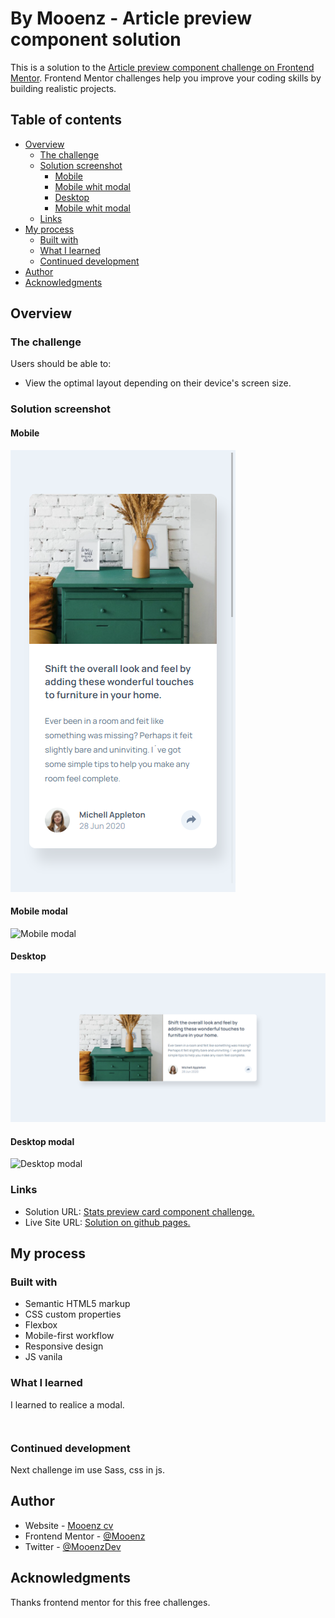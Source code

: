 # By Mooenz  - Article preview component solution

This is a solution to the [Article preview component challenge on Frontend Mentor](https://www.frontendmentor.io/challenges/article-preview-component-dYBN_pYFT). Frontend Mentor challenges help you improve your coding skills by building realistic projects. 

## Table of contents

- [Overview](#overview)
  - [The challenge](#the-challenge)
  - [Solution screenshot](#Solution-screenshot)
    - [Mobile](#Mobile)
    - [Mobile whit modal](#Mobile-modal)
    - [Desktop](#Desktop)
    - [Mobile whit modal](#Desktop-modal)
  - [Links](#links)
- [My process](#my-process)
  - [Built with](#built-with)
  - [What I learned](#what-i-learned)
  - [Continued development](#continued-development)
- [Author](#author)
- [Acknowledgments](#acknowledgments)

## Overview

### The challenge

Users should be able to:

- View the optimal layout depending on their device's screen size.

### Solution screenshot

#### Mobile

![Mobile](./solution-capture/mooenz-mobile-solution.png)

#### Mobile modal

![Mobile modal](./solution-capture/mooenz-mobile-modal-solution.png)

#### Desktop

![Desktop](./solution-capture/mooenz-desktop-solution.png)

#### Desktop modal

![Desktop modal](./solution-capture/mooenz-modaldesktop-solution.png)

### Links

- Solution URL: [Stats preview card component challenge.]()
- Live Site URL: [Solution on github pages.](https://mooenz.github.io/Frontend-portafolio/article-preview-component-master/)

## My process

### Built with

- Semantic HTML5 markup
- CSS custom properties
- Flexbox
- Mobile-first workflow
- Responsive design
- JS vanila

### What I learned

I learned to realice a modal.

```html

```

```css

```


### Continued development

Next challenge im use Sass, css in js.

## Author

- Website - [Mooenz cv](https://mooenz.github.io/Curriculum-Vitae/)
- Frontend Mentor - [@Mooenz](https://www.frontendmentor.io/profile/Mooenz)
- Twitter - [@MooenzDev](https://www.twitter.com/MooenzDev)

## Acknowledgments

Thanks frontend mentor for this free challenges.